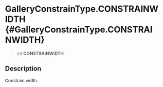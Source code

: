 GalleryConstrainType.CONSTRAINWIDTH {#GalleryConstrainType.CONSTRAINWIDTH}
===================================

> int **CONSTRAINWIDTH**

Description
-----------

Constrain width.
